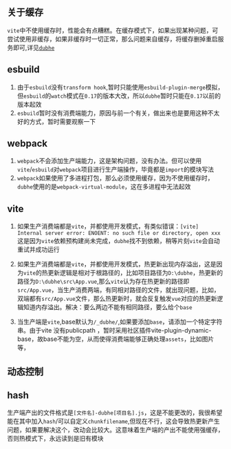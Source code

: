 <!-- ## 关于类型
当配置中`types`这一项为true运行时，或直接用`cli`进行`dubhe link`，出现错误：`[dubhe]:fail to create symlink`，这是因为`dubhe`会下载类型文件并缓存在本地，但此时并不会在工作目录下，需要通过创建软链接的方式把下载的类型文件关联到当前的工作文件夹中，在`windows`下这好像一定需要管理员权限，换成管理员权限运行即可，只需要第一次这样，后续启动时发现工作目录下已有内存，就直接跳过

> 此时在根目录下会创建`tsconfig.dubhe.json`，请将其与`tsconfig`关联 -->

## 关于缓存
 `vite`中不使用缓存时，性能会有点糟糕。在缓存模式下，如果出现某种问题，可尝试使用非缓存，如果非缓存时一切正常，那么问题来自缓存，将缓存删掉重启服务即可,详见[`dubhe`]()


## esbuild
1. 由于`esbuild`没有`transform hook`,暂时只能使用`esbuild-plugin-merge`模拟，但`esbuild`的`watch`模式在`0.17`的版本大改，所以`dubhe`暂时只能在`0.17`以前的版本起效
2. `esbuild`暂时没有消费端能力，原因与前一个有关，做出来也是要用这种不太好的方式，暂时需要观察一下

## webpack
1. `webpack`不会添加生产端能力，这是架构问题，没有办法。但可以使用`vite`/`esbuild`对`webpack`项目进行生产端操作，毕竟都是`import`的模块写法
2. `webpack`如果使用了多进程打包，那么必须使用缓存，因为不使用缓存时，`dubhe`使用的是`webpack-virtual-module`，这在多进程中无法起效


## vite

1. 如果生产消费端都是`vite`，并都使用开发模式，有类似错误：`[vite] Internal server error: ENOENT: no such file or directory, open xxx`
这是因为`vite`依赖预构建尚未完成，`dubhe`找不到依赖，稍等片刻`vite`会自动重试并成功运行

2. 如果生产消费端都是`vite`，并都使用开发模式，热更新出现内存溢出，这是因为`vite`的热更新逻辑是相对于根路径的，比如项目路径为`D:\dubhe`，热更新的路径为`D:\dubhe\src\App.vue`,那么`vite`认为存在热更新的路径即`src/App.vue`，当生产消费两端，有同相对路径的文件，就出现问题，比如，双端都有`src/App.vue`文件，那么热更新时，就会反复触发`vue`对应的热更新逻辑知道内存溢出。解决：要么两边不能有相同路径，要么给个`base`

3. 当生产端是`vite`,base默认为`/_dubhe/`,如果要添加`base`，请添加一个特定字符串。由于vite 没有publicpath ，暂时采用社区插件vite-plugin-dynamic-base，故base不能为空，从而使得消费端能够正确处理`assets`，比如图片等，

## 动态控制


## hash
生产端产出的文件格式是`[文件名]-dubhe[项目名].js`，这是不能更改的，我很希望能在其中加入`hash`/可以自定义`chunkfilename`,但现在不行，这会导致热更新产生问题，如果要解决这个，改动会比较大。这意味着生产端的产出不能使用强缓存，否则热模式下，永远读到是旧有模块